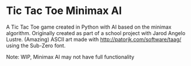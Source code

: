 # Tic Tac Toe Minimax AI

A Tic Tac Toe game created in Python with AI based on the minimax algorithm. 
Originally created as part of a school project with Jarod Angelo Lustre. 
(Amazing) ASCII art made with http://patorjk.com/software/taag/ using the Sub-Zero font.

Note: WIP, Minimax AI may not have full functionality
